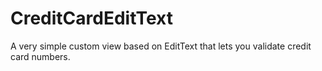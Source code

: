 CreditCardEditText
==================

A very simple custom view based on EditText that lets you validate credit card numbers.

